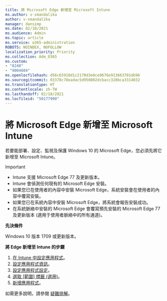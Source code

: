 ```yaml
---
title: 將 Microsoft Edge 新增至 Microsoft Intune
ms.author: v-smandalika
author: v-smandalika
manager: dansimp
ms.date: 02/10/2021
ms.audience: Admin
ms.topic: article
ms.service: o365-administration
ROBOTS: NOINDEX, NOFOLLOW
localization_priority: Priority
ms.collection: Adm_O365
ms.custom:
- "8240"
- "9004604"
ms.openlocfilehash: d56c65910d1c2170d3e0ce9676e913663701db96
ms.sourcegitcommit: 03378c78eadac5d950802dcbacc328bca3314032
ms.translationtype: HT
ms.contentlocale: zh-TW
ms.lasthandoff: 02/10/2021
ms.locfileid: "50177990"
---
```

# <a name="add-microsoft-edge-to-microsoft-intune"></a>將 Microsoft Edge 新增至 Microsoft Intune

若要能部署、設定、監視及保護 Windows 10 的 Microsoft Edge，您必須先將它新增至 Microsoft Intune。

> [!IMPORTANT]
- Intune 支援 Microsoft Edge 77 及更新版本。
- Intune 會偵測任何現有的 Microsoft Edge 安裝。
- 如果您已在使用者的內容中安裝 Microsoft Edge，系統安裝會在使用者的內容中覆寫安裝。
- 如果您已在系統內容中安裝 Microsoft Edge，將系統會報告安裝成功。
- 在系統脈絡中安裝的 Microsoft Edge 會覆寫預先安裝的 Microsoft Edge 77 及更新版本 (適用于使用者脈絡中的所有通道)。

**先決條件**

Windows 10 版本 1709 或更新版本。

**將 Edge 新增至 Intune 的步驟**

1. [在 Intune 中設定應用程式](https://docs.microsoft.com/mem/intune/apps/apps-windows-edge)。
2. [設定應用程式資訊](https://docs.microsoft.com/mem/intune/apps/apps-windows-edge)。
3. [設定應用程式設定](https://docs.microsoft.com/mem/intune/apps/apps-windows-edge)。
4. [選取 [範圍] 標籤 (選用)](https://docs.microsoft.com/mem/intune/apps/apps-windows-edge)。
5. [新增應用程式](https://docs.microsoft.com/mem/intune/apps/apps-windows-edge)。

如需更多說明，請參閱 [疑難排解](https://docs.microsoft.com/mem/intune/apps/apps-windows-edge)。




